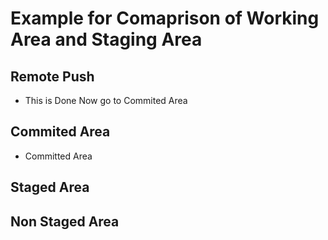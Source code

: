 # Example for Comaprison of Working Area and Staging Area
## Remote Push
- This is Done Now go to Commited Area
## Commited Area
- Committed Area
## Staged Area
## Non Staged Area